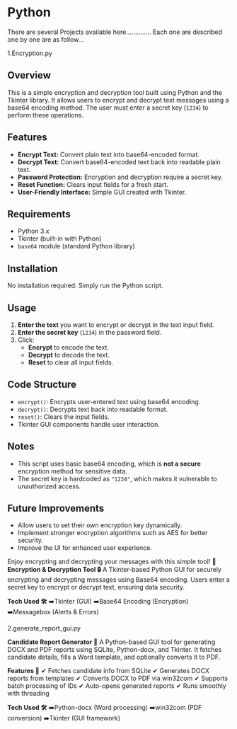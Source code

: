 # Python
There are several Projects available here..............
Each one are described one by one are as follow...

1.Encryption.py
## Overview
This is a simple encryption and decryption tool built using Python and the Tkinter library. It allows users to encrypt and decrypt text messages using a base64 encoding method. The user must enter a secret key (`1234`) to perform these operations. 

## Features
- **Encrypt Text:** Convert plain text into base64-encoded format.
- **Decrypt Text:** Convert base64-encoded text back into readable plain text.
- **Password Protection:** Encryption and decryption require a secret key.
- **Reset Function:** Clears input fields for a fresh start.
- **User-Friendly Interface:** Simple GUI created with Tkinter.

## Requirements
- Python 3.x
- Tkinter (built-in with Python)
- `base64` module (standard Python library)

## Installation
No installation required. Simply run the Python script.

## Usage
1. **Enter the text** you want to encrypt or decrypt in the text input field.
2. **Enter the secret key** (`1234`) in the password field.
3. Click:
   - **Encrypt** to encode the text.
   - **Decrypt** to decode the text.
   - **Reset** to clear all input fields.

## Code Structure
- `encrypt()`: Encrypts user-entered text using base64 encoding.
- `decrypt()`: Decrypts text back into readable format.
- `reset()`: Clears the input fields.
- Tkinter GUI components handle user interaction.

## Notes
- This script uses basic base64 encoding, which is **not a secure** encryption method for sensitive data.
- The secret key is hardcoded as `"1234"`, which makes it vulnerable to unauthorized access.

## Future Improvements
- Allow users to set their own encryption key dynamically.
- Implement stronger encryption algorithms such as AES for better security.
- Improve the UI for enhanced user experience.

Enjoy encrypting and decrypting your messages with this simple tool! 🚀
**Encryption & Decryption Tool 🔒**
A Tkinter-based Python GUI for securely encrypting and decrypting messages using Base64 encoding. Users enter a secret key to encrypt or decrypt text, ensuring data security.

**Tech Used 🛠**
➡️Tkinter (GUI)
➡️Base64 Encoding (Encryption)
➡️Messagebox (Alerts & Errors)

2.generate_report_gui.py

**Candidate Report Generator 📝**
A Python-based GUI tool for generating DOCX and PDF reports using SQLite, Python-docx, and Tkinter.
It fetches candidate details, fills a Word template, and optionally converts it to PDF.

**Features 🚀**
✔ Fetches candidate info from SQLite 
✔ Generates DOCX reports from templates 
✔ Converts DOCX to PDF via win32com 
✔ Supports batch processing of IDs 
✔ Auto-opens generated reports 
✔ Runs smoothly with threading

**Tech Used 🛠**
➡️Python-docx (Word processing)
➡️win32com (PDF conversion)
➡️Tkinter (GUI framework)
